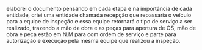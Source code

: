 elaborei o documento pensando em cada etapa e na importância de cada entidade, criei uma entidade chamada recepção que repassaria o veículo para a equipe de inspeção e essa equipe retornará o tipo de serviço a ser 
realizado, trazendo a mão de obra e as peças para apertura de OS, mão de obra e peça estão em N.M para com ordem de serviço e parte para autorização e execução pela mesma equipe que realizou a inspeção.

